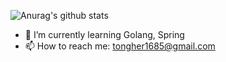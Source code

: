 ![Anurag's github stats](https://github-readme-stats.vercel.app/api?username=jeonjonghyeok&count_private=true&show_icons=true)
<!-- ![image](https://user-images.githubusercontent.com/47622475/133278985-1bb7c6a9-562a-4358-89fd-e773dff129d7.png) -->
<!--
[![Top Langs](https://github-readme-stats.vercel.app/api/top-langs/?username=jeonjonghyeok&layout=compact)](https://github.com/anuraghazra/github-readme-stats)
-->
- 🌱 I’m currently learning Golang, Spring
- 📫 How to reach me: tongher1685@gmail.com
<!--
- 🔭 I’m currently working on ...
- 👯 I’m looking to collaborate on ...
- 🤔 I’m looking for help with ...
- 💬 Ask me about ...
- 📫 How to reach me: ...
- 😄 Pronouns: ...
- ⚡ Fun fact: ...
-->
